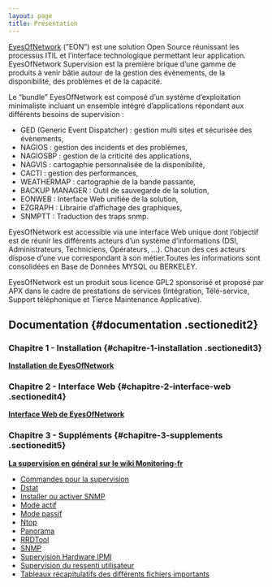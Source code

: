 ```yaml
---
layout: page
title: Présentation
---
```


[EyesOfNetwork](http://www.eyesofnetwork.com/ "http://www.eyesofnetwork.com/")
(”EON”) est une solution Open Source réunissant les processus ITIL et
l’interface technologique permettant leur application. EyesOfNetwork
Supervision est la première brique d’une gamme de produits à venir bâtie
autour de la gestion des évènements, de la disponibilité, des problèmes
et de la capacité.

Le “bundle” EyesOfNetwork est composé d’un système d’exploitation
minimaliste incluant un ensemble intégré d’applications répondant aux
différents besoins de supervision :

-   GED (Generic Event Dispatcher) : gestion multi sites et sécurisée
    des évènements,
-   NAGIOS : gestion des incidents et des problèmes,
-   NAGIOSBP : gestion de la criticité des applications,
-   NAGVIS : cartogaphie personnalisée de la disponibilité,
-   CACTI : gestion des performances,
-   WEATHERMAP : cartographie de la bande passante,
-   BACKUP MANAGER : Outil de sauvegarde de la solution,
-   EONWEB : Interface Web unifiée de la solution,
-   EZGRAPH : Librairie d’affichage des graphiques,
-   SNMPTT : Traduction des traps snmp.

EyesOfNetwork est accessible via une interface Web unique dont
l’objectif est de réunir les différents acteurs d’un système
d’informations (DSI, Administrateurs, Techniciens, Opérateurs, …).
Chacun des ces acteurs dispose d’une vue correspondant à son
métier.Toutes les informations sont consolidées en Base de Données MYSQL
ou BERKELEY.

EyesOfNetwork est un produit sous licence GPL2 sponsorisé et proposé par
APX dans le cadre de prestations de services (Intégration, Télé-service,
Support téléphonique et Tierce Maintenance Applicative).

Documentation {#documentation .sectionedit2}
-------------

### Chapitre 1 - Installation {#chapitre-1-installation .sectionedit3}

**[Installation de
EyesOfNetwork](eyesofnetwork-iso-install.html "eyesofnetwork:eyesofnetwork-iso-install")**

### Chapitre 2 - Interface Web {#chapitre-2-interface-web .sectionedit4}

**[Interface Web de
EyesOfNetwork](eyesofnetwork-interface.html "eyesofnetwork:eyesofnetwork-interface")**

### Chapitre 3 - Suppléments {#chapitre-3-supplements .sectionedit5}

**[La supervision en général sur le wiki
Monitoring-fr](../supervision/start.html "supervision:start")**

-   [Commandes pour la
    supervision](../supervision/commands.html "supervision:commands")
-   [Dstat](../supervision/dstat.html "supervision:dstat")
-   [Installer ou activer
    SNMP](../supervision/snmp-install.html "supervision:snmp-install")
-   [Mode actif](../supervision/actif.html "supervision:actif")
-   [Mode passif](../supervision/passif.html "supervision:passif")
-   [Ntop](../supervision/ntop/start.html "supervision:ntop:start")
-   [Panorama](../supervision/links.html "supervision:links")
-   [RRDTool](../supervision/rrdtool.html "supervision:rrdtool")
-   [SNMP](../supervision/snmp.html "supervision:snmp")
-   [Supervision Hardware
    IPMI](../supervision/ipmi.html "supervision:ipmi")
-   [Supervision du ressenti
    utilisateur](../supervision/eue/start.html "supervision:eue:start")
-   [Tableaux récapitulatifs des différents fichiers
    importants](../supervision/important-files.html "supervision:important-files")